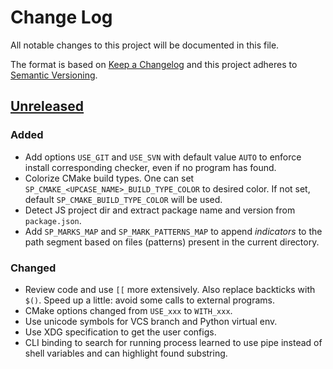 Change Log
==========

All notable changes to this project will be documented in this file.

The format is based on [Keep a Changelog](http://keepachangelog.com/)
and this project adheres to [Semantic Versioning](http://semver.org/).


## [Unreleased]

### Added

- Add options `USE_GIT` and `USE_SVN` with default value `AUTO` to enforce
  install corresponding checker, even if no program has found.
- Colorize CMake build types. One can set `SP_CMAKE_<UPCASE_NAME>_BUILD_TYPE_COLOR`
  to desired color. If not set, default `SP_CMAKE_BUILD_TYPE_COLOR` will be used.
- Detect JS project dir and extract package name and version from `package.json`.
- Add `SP_MARKS_MAP` and `SP_MARK_PATTERNS_MAP` to append _indicators_ to the path
  segment based on files (patterns) present in the current directory.

### Changed

- Review code and use `[[` more extensively. Also replace backticks with `$()`.
  Speed up a little: avoid some calls to external programs.
- CMake options changed from `USE_xxx` to `WITH_xxx`.
- Use unicode symbols for VCS branch and Python virtual env.
- Use XDG specification to get the user configs.
- CLI binding to search for running process learned to use pipe instead of
  shell variables and can highlight found substring.

[Unreleased]: https://github.com/zaufi/smart-prompt/compare/ddefc56...HEAD
